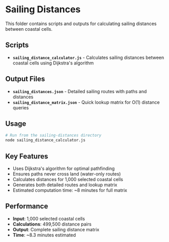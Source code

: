# Sailing Distances

This folder contains scripts and outputs for calculating sailing distances between coastal cells.

## Scripts

- **`sailing_distance_calculator.js`** - Calculates sailing distances between coastal cells using Dijkstra's algorithm

## Output Files

- **`sailing_distances.json`** - Detailed sailing routes with paths and distances
- **`sailing_distance_matrix.json`** - Quick lookup matrix for O(1) distance queries

## Usage

```bash
# Run from the sailing-distances directory
node sailing_distance_calculator.js
```

## Key Features

- Uses Dijkstra's algorithm for optimal pathfinding
- Ensures paths never cross land (water-only routes)
- Calculates distances for 1,000 selected coastal cells
- Generates both detailed routes and lookup matrix
- Estimated computation time: ~8 minutes for full matrix

## Performance

- **Input**: 1,000 selected coastal cells
- **Calculations**: 499,500 distance pairs
- **Output**: Complete sailing distance matrix
- **Time**: ~8.3 minutes estimated
